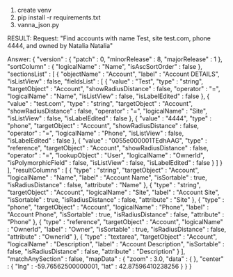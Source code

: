 1. create venv
2. pip install -r requirements.txt
3. vanna_json.py

RESULT:
Request: "Find accounts with name Test, site test.com, phone 4444, and owned by Natalia Natalia"

Answer:
{
  "version" : {
    "patch" : 0,
    "minorRelease" : 8,
    "majorRelease" : 1
  },
  "sortColumn" : {
    "logicalName" : "Name",
    "isAscSortOrder" : false
  },
  "sectionsList" : [
    {
      "objectName" : "Account",
      "label" : "Account DETAILS",
      "isListView" : false,
      "fieldsList" : [
        {
          "value" : "Test",
          "type" : "string",
          "targetObject" : "Account",
          "showRadiusDistance" : false,
          "operator" : "=",
          "logicalName" : "Name",
          "isListView" : false,
          "isLabelEdited" : false
        },
        {
          "value" : "test.com",
          "type" : "string",
          "targetObject" : "Account",
          "showRadiusDistance" : false,
          "operator" : "=",
          "logicalName" : "Site",
          "isListView" : false,
          "isLabelEdited" : false
        },
        {
          "value" : "4444",
          "type" : "phone",
          "targetObject" : "Account",
          "showRadiusDistance" : false,
          "operator" : "=",
          "logicalName" : "Phone",
          "isListView" : false,
          "isLabelEdited" : false
        },
        {
          "value" : "0055e000001TEdhAAG",
          "type" : "reference",
          "targetObject" : "Account",
          "showRadiusDistance" : false,
          "operator" : "=",
          "lookupObject" : "User",
          "logicalName" : "OwnerId",
          "isPolymorphicField" : false,
          "isListView" : false,
          "isLabelEdited" : false
        } ]
    } ],
  "resultColumns" : [
    {
      "type" : "string",
      "targetObject" : "Account",
      "logicalName" : "Name",
      "label" : "Account Name",
      "isSortable" : true,
      "isRadiusDistance" : false,
      "attribute" : "Name"
    },
    {
      "type" : "string",
      "targetObject" : "Account",
      "logicalName" : "Site",
      "label" : "Account Site",
      "isSortable" : true,
      "isRadiusDistance" : false,
      "attribute" : "Site"
    },
    {
      "type" : "phone",
      "targetObject" : "Account",
      "logicalName" : "Phone",
      "label" : "Account Phone",
      "isSortable" : true,
      "isRadiusDistance" : false,
      "attribute" : "Phone"
    },
    {
      "type" : "reference",
      "targetObject" : "Account",
      "logicalName" : "OwnerId",
      "label" : "Owner",
      "isSortable" : true,
      "isRadiusDistance" : false,
      "attribute" : "OwnerId"
    },
    {
      "type" : "textarea",
      "targetObject" : "Account",
      "logicalName" : "Description",
      "label" : "Account Description",
      "isSortable" : false,
      "isRadiusDistance" : false,
      "attribute" : "Description"
    } ],
  "matchAnySection" : false,
  "mapData" : {
    "zoom" : 3.0,
    "data" : {
    },
    "center" : {
      "lng" : -59.76562500000001,
      "lat" : 42.87596410238256
    }
  }
}
